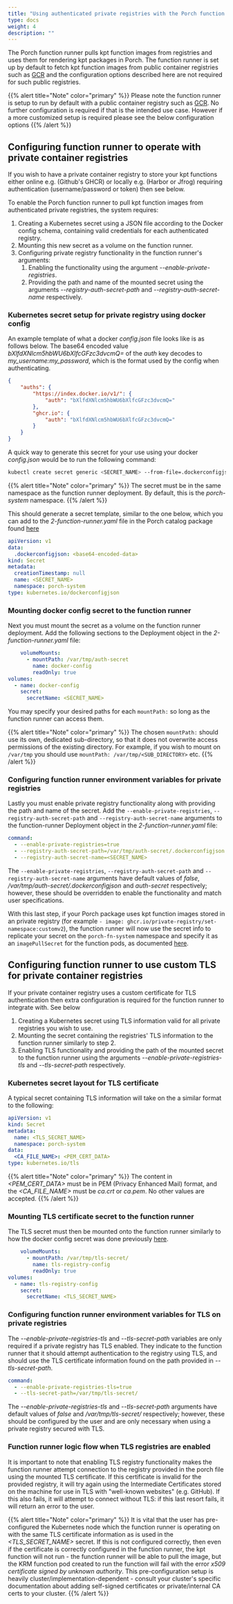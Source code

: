```yaml
---
title: "Using authenticated private registries with the Porch function runner"
type: docs
weight: 4
description: ""
---
```


The Porch function runner pulls kpt function images from registries and uses them for rendering kpt packages in Porch. The function runner is set up by default to fetch kpt function images from public container registries such as [GCR](https://gcr.io/kpt-fn/) and the configuration options described here are not required for such public registries.

{{% alert title="Note" color="primary" %}}
Please note the function runner is setup to run by default with a public container registry such as [GCR](https://gcr.io/kpt-fn/). No further configuration is required if that is the intended use case.
However if a more customized setup is required please see the below configuration options
{{% /alert %}}

## Configuring function runner to operate with private container registries

If you wish to have a private container registry to store your kpt functions either online e.g. (Github's GHCR) or locally e.g. (Harbor or Jfrog) requiring authentication (username/password or token) then see below.

To enable the Porch function runner to pull kpt function images from authenticated private registries, the system requires:

1. Creating a Kubernetes secret using a JSON file according to the Docker config schema, containing valid credentials for each authenticated registry.
2. Mounting this new secret as a volume on the function runner.
3. Configuring private registry functionality in the function runner's arguments:
   1. Enabling the functionality using the argument *--enable-private-registries*.
   2. Providing the path and name of the mounted secret using the arguments *--registry-auth-secret-path* and *--registry-auth-secret-name* respectively.

### Kubernetes secret setup for private registry using docker config

An example template of what a docker *config.json* file looks like is as follows below. The base64 encoded value *bXlfdXNlcm5hbWU6bXlfcGFzc3dvcmQ=* of the *auth* key decodes to *my_username:my_password*, which is the format used by the config when authenticating.

```json
{
    "auths": {
        "https://index.docker.io/v1/": {
            "auth": "bXlfdXNlcm5hbWU6bXlfcGFzc3dvcmQ="
        },
        "ghcr.io": {
            "auth": "bXlfdXNlcm5hbWU6bXlfcGFzc3dvcmQ="
        }
    }
}
```

A quick way to generate this secret for your use using your docker *config.json* would be to run the following command:

```bash
kubectl create secret generic <SECRET_NAME> --from-file=.dockerconfigjson=/path/to/your/config.json --type=kubernetes.io/dockerconfigjson --dry-run=client -o yaml -n porch-system
```

{{% alert title="Note" color="primary" %}}
The secret must be in the same namespace as the function runner deployment. By default, this is the *porch-system* namespace.
{{% /alert %}}

This should generate a secret template, similar to the one below, which you can add to the *2-function-runner.yaml* file in the Porch catalog package found [here](https://github.com/nephio-project/catalog/tree/main/nephio/core/porch)

```yaml
apiVersion: v1
data:
  .dockerconfigjson: <base64-encoded-data>
kind: Secret
metadata:
  creationTimestamp: null
  name: <SECRET_NAME>
  namespace: porch-system
type: kubernetes.io/dockerconfigjson
```

### Mounting docker config secret to the function runner

Next you must mount the secret as a volume on the function runner deployment. Add the following sections to the Deployment object in the *2-function-runner.yaml* file:

```yaml
    volumeMounts:
      - mountPath: /var/tmp/auth-secret
        name: docker-config
        readOnly: true
volumes:
  - name: docker-config
    secret:
      secretName: <SECRET_NAME>
```

You may specify your desired paths for each `mountPath:` so long as the function runner can access them.

{{% alert title="Note" color="primary" %}}
The chosen `mountPath:` should use its own, dedicated sub-directory, so that it does not overwrite access permissions of the existing directory. For example, if you wish to mount on `/var/tmp` you should use `mountPath: /var/tmp/<SUB_DIRECTORY>` etc.
{{% /alert %}}

### Configuring function runner environment variables for private registries

Lastly you must enable private registry functionality along with providing the path and name of the secret. Add the `--enable-private-registries`, `--registry-auth-secret-path` and `--registry-auth-secret-name` arguments to the function-runner Deployment object in the *2-function-runner.yaml* file:

```yaml
command:
  - --enable-private-registries=true
  - --registry-auth-secret-path=/var/tmp/auth-secret/.dockerconfigjson
  - --registry-auth-secret-name=<SECRET_NAME>
```

The `--enable-private-registries`, `--registry-auth-secret-path` and `--registry-auth-secret-name` arguments have default values of *false*, */var/tmp/auth-secret/.dockerconfigjson* and *auth-secret* respectively; however, these should be overridden to enable the functionality and match user specifications.

With this last step, if your Porch package uses kpt function images stored in an private registry (for example `- image: ghcr.io/private-registry/set-namespace:customv2`), the function runner will now use the secret info to replicate your secret on the `porch-fn-system` namespace and specify it as an `imagePullSecret` for the function pods, as documented [here](https://kubernetes.io/docs/tasks/configure-pod-container/pull-image-private-registry/).

## Configuring function runner to use custom TLS for private container registries

If your private container registry uses a custom certificate for TLS authentication then extra configuration is required for the function runner to integrate with. See below

1. Creating a Kubernetes secret using TLS information valid for all private registries you wish to use.
2. Mounting the secret containing the registries' TLS information to the function runner similarly to step 2.
3. Enabling TLS functionality and providing the path of the mounted secret to the function runner using the arguments *--enable-private-registries-tls* and *--tls-secret-path* respectively.

### Kubernetes secret layout for TLS certificate

A typical secret containing TLS information will take on the a similar format to the following:

```yaml
apiVersion: v1
kind: Secret
metadata:
  name: <TLS_SECRET_NAME>
  namespace: porch-system
data:
  <CA_FILE_NAME>: <PEM_CERT_DATA>
type: kubernetes.io/tls
```

{{% alert title="Note" color="primary" %}}
The content in *<PEM_CERT_DATA>* must be in PEM (Privacy Enhanced Mail) format, and the *<CA_FILE_NAME>* must be *ca.crt* or *ca.pem*. No other values are accepted.
{{% /alert %}}

### Mounting TLS certificate secret to the function runner

The TLS secret must then be mounted onto the function runner similarly to how the docker config secret was done previously [here](#mounting-docker-config-secret-to-the-function-runner).

```yaml
    volumeMounts:
      - mountPath: /var/tmp/tls-secret/
        name: tls-registry-config
        readOnly: true
volumes:
  - name: tls-registry-config
    secret:
      secretName: <TLS_SECRET_NAME>
```

### Configuring function runner environment variables for TLS on private registries

The *--enable-private-registries-tls* and *--tls-secret-path* variables are only required if a private registry has TLS enabled. They indicate to the function runner that it should attempt authentication to the registry using TLS, and should use the TLS certificate information found on the path provided in *--tls-secret-path*.

```yaml
command:
  - --enable-private-registries-tls=true
  - --tls-secret-path=/var/tmp/tls-secret/
```

The *--enable-private-registries-tls* and *--tls-secret-path* arguments have default values of *false* and */var/tmp/tls-secret/* respectively; however, these should be configured by the user and are only necessary when using a private registry secured with TLS.

### Function runner logic flow when TLS registries are enabled

It is important to note that enabling TLS registry functionality makes the function runner attempt connection to the registry provided in the porch file using the mounted TLS certificate. If this certificate is invalid for the provided registry, it will try again using the Intermediate Certificates stored on the machine for use in TLS with "well-known websites" (e.g. GitHub). If this also fails, it will attempt to connect without TLS: if this last resort fails, it will return an error to the user.

{{% alert title="Note" color="primary" %}}
It is vital that the user has pre-configured the Kubernetes node which the function runner is operating on with the same TLS certificate information as is used in the *<TLS_SECRET_NAME>* secret. If this is not configured correctly, then even if the certificate is correctly configured in the function runner, the kpt function will not run - the function runner will be able to pull the image, but the KRM function pod created to run the function will fail with the error *x509 certificate signed by unknown authority*.
This pre-configuration setup is heavily cluster/implementation-dependent - consult your cluster's specific documentation about adding self-signed certificates or private/internal CA certs to your cluster.
{{% /alert %}}
